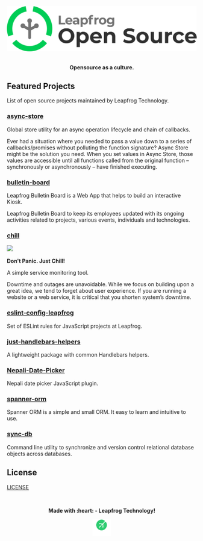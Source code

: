<div align="center">
  <a href="#">
    <img width="512px" src="assets/leapfrog-opensource-logo.png"/> 
  </a>
  <br>
  <br>
  <p>
    <b>Opensource as a culture.</b>
  </p>
</div>

## Featured Projects

List of open source projects maintained by Leapfrog Technology.

### [async-store](https://github.com/leapfrogtechnology/async-store)

Global store utility for an async operation lifecycle and chain of callbacks.

Ever had a situation where you needed to pass a value down to a series of callbacks/promises without polluting the function signature? Async Store might be the solution you need. When you set values in Async Store, those values are accessible until all functions called from the original function – synchronously or asynchronously – have finished executing.

### [bulletin-board](https://github.com/leapfrogtechnology/bulletin-board)

Leapfrog Bulletin Board is a Web App that helps to build an interactive Kiosk.

Leapfrog Bulletin Board to keep its employees updated with its ongoing activities related to projects, various events, individuals and technologies.

### [chill](https://github.com/leapfrogtechnology/chill)
<div align="left">
  <a href="#">
    <img width="100px" src="https://github.com/leapfrogtechnology/chill/blob/master/chill.png"/> 
  </a>
  <br />
  <p>
    <b>Don't Panic. Just Chill!</b>
  </p>
</div>

A simple service monitoring tool.

Downtime and outages are unavoidable. While we focus on building upon a great idea, we tend to forget about user experience. If you are running a website or a web service, it is critical that you shorten system’s downtime. 

### [eslint-config-leapfrog](https://github.com/leapfrogtechnology/eslint-config-leapfrog)

Set of ESLint rules for JavaScript projects at Leapfrog.

### [just-handlebars-helpers](https://github.com/leapfrogtechnology/just-handlebars-helpers)

A lightweight package with common Handlebars helpers. 

### [Nepali-Date-Picker](https://github.com/leapfrogtechnology/Nepali-Date-Picker)

Nepali date picker JavaScript plugin.

### [spanner-orm](https://github.com/leapfrogtechnology/spanner-orm)

Spanner ORM is a simple and small ORM. It easy to learn and intuitive to use.

### [sync-db](https://github.com/leapfrogtechnology/sync-db)

Command line utility to synchronize and version control relational database objects across databases.

## License

[LICENSE](LICENSE)

<br>

<div align="center">
  <p>
    <b>Made with :heart: - Leapfrog Technology!</b>
  </p>
  <a href="https://www.lftechnology.com/">
    <img width="50px" src="assets/leapfrog-icon.svg"/> 
  </a>
</div>
